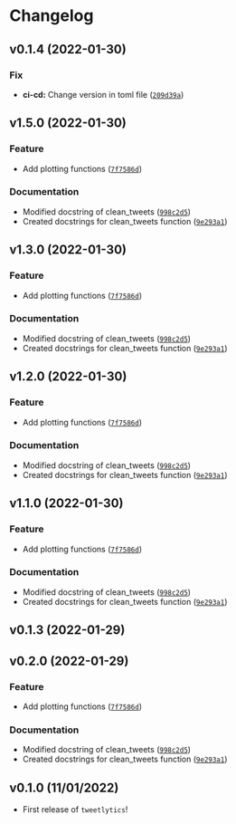 # Changelog

<!--next-version-placeholder-->

## v0.1.4 (2022-01-30)
### Fix
* **ci-cd:** Change version  in toml file ([`209d39a`](https://github.com/UBC-MDS/tweetlytics/commit/209d39a639e804dc349ce67b9e55d45f377e21b5))

## v1.5.0 (2022-01-30)
### Feature
* Add plotting functions ([`7f7586d`](https://github.com/UBC-MDS/tweetlytics/commit/7f7586d0b40d380e086d60960a0e248ced88933e))

### Documentation
* Modified docstring of clean_tweets ([`998c2d5`](https://github.com/UBC-MDS/tweetlytics/commit/998c2d56446a2f29a277fca3c3172657197413d5))
* Created docstrings for clean_tweets function ([`9e293a1`](https://github.com/UBC-MDS/tweetlytics/commit/9e293a1f751923f4706b881f605f84f493dca8c4))

## v1.3.0 (2022-01-30)
### Feature
* Add plotting functions ([`7f7586d`](https://github.com/UBC-MDS/tweetlytics/commit/7f7586d0b40d380e086d60960a0e248ced88933e))

### Documentation
* Modified docstring of clean_tweets ([`998c2d5`](https://github.com/UBC-MDS/tweetlytics/commit/998c2d56446a2f29a277fca3c3172657197413d5))
* Created docstrings for clean_tweets function ([`9e293a1`](https://github.com/UBC-MDS/tweetlytics/commit/9e293a1f751923f4706b881f605f84f493dca8c4))

## v1.2.0 (2022-01-30)
### Feature
* Add plotting functions ([`7f7586d`](https://github.com/UBC-MDS/tweetlytics/commit/7f7586d0b40d380e086d60960a0e248ced88933e))

### Documentation
* Modified docstring of clean_tweets ([`998c2d5`](https://github.com/UBC-MDS/tweetlytics/commit/998c2d56446a2f29a277fca3c3172657197413d5))
* Created docstrings for clean_tweets function ([`9e293a1`](https://github.com/UBC-MDS/tweetlytics/commit/9e293a1f751923f4706b881f605f84f493dca8c4))

## v1.1.0 (2022-01-30)
### Feature
* Add plotting functions ([`7f7586d`](https://github.com/UBC-MDS/tweetlytics/commit/7f7586d0b40d380e086d60960a0e248ced88933e))

### Documentation
* Modified docstring of clean_tweets ([`998c2d5`](https://github.com/UBC-MDS/tweetlytics/commit/998c2d56446a2f29a277fca3c3172657197413d5))
* Created docstrings for clean_tweets function ([`9e293a1`](https://github.com/UBC-MDS/tweetlytics/commit/9e293a1f751923f4706b881f605f84f493dca8c4))

## v0.1.3 (2022-01-29)


## v0.2.0 (2022-01-29)
### Feature
* Add plotting functions ([`7f7586d`](https://github.com/UBC-MDS/tweetlytics/commit/7f7586d0b40d380e086d60960a0e248ced88933e))

### Documentation
* Modified docstring of clean_tweets ([`998c2d5`](https://github.com/UBC-MDS/tweetlytics/commit/998c2d56446a2f29a277fca3c3172657197413d5))
* Created docstrings for clean_tweets function ([`9e293a1`](https://github.com/UBC-MDS/tweetlytics/commit/9e293a1f751923f4706b881f605f84f493dca8c4))

## v0.1.0 (11/01/2022)

- First release of `tweetlytics`!